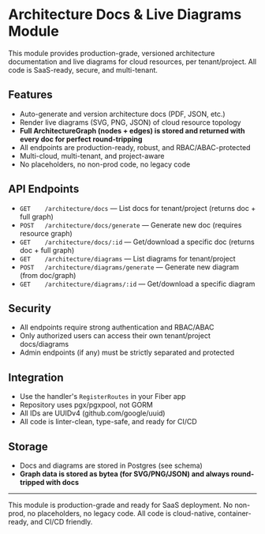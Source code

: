 # Architecture Docs & Live Diagrams Module

This module provides production-grade, versioned architecture documentation and live diagrams for cloud resources, per tenant/project. All code is SaaS-ready, secure, and multi-tenant.

## Features
- Auto-generate and version architecture docs (PDF, JSON, etc.)
- Render live diagrams (SVG, PNG, JSON) of cloud resource topology
- **Full ArchitectureGraph (nodes + edges) is stored and returned with every doc for perfect round-tripping**
- All endpoints are production-ready, robust, and RBAC/ABAC-protected
- Multi-cloud, multi-tenant, and project-aware
- No placeholders, no non-prod code, no legacy code

## API Endpoints
- `GET    /architecture/docs`           — List docs for tenant/project (returns doc + full graph)
- `POST   /architecture/docs/generate`  — Generate new doc (requires resource graph)
- `GET    /architecture/docs/:id`       — Get/download a specific doc (returns doc + full graph)
- `GET    /architecture/diagrams`       — List diagrams for tenant/project
- `POST   /architecture/diagrams/generate` — Generate new diagram (from doc/graph)
- `GET    /architecture/diagrams/:id`   — Get/download a specific diagram

## Security
- All endpoints require strong authentication and RBAC/ABAC
- Only authorized users can access their own tenant/project docs/diagrams
- Admin endpoints (if any) must be strictly separated and protected

## Integration
- Use the handler's `RegisterRoutes` in your Fiber app
- Repository uses pgx/pgxpool, not GORM
- All IDs are UUIDv4 (github.com/google/uuid)
- All code is linter-clean, type-safe, and ready for CI/CD

## Storage
- Docs and diagrams are stored in Postgres (see schema)
- **Graph data is stored as bytea (for SVG/PNG/JSON) and always round-tripped with docs**

---
This module is production-grade and ready for SaaS deployment. No non-prod, no placeholders, no legacy code. All code is cloud-native, container-ready, and CI/CD friendly. 